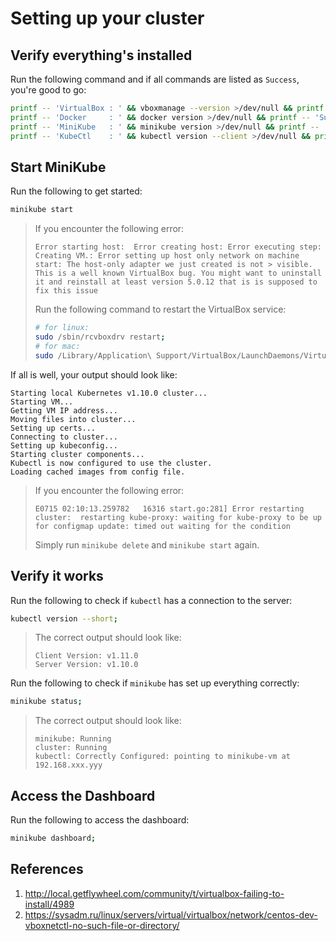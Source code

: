 # Setting up your cluster

## Verify everything's installed
Run the following command and if all commands are listed as `Success`, you're good to go:

```sh
printf -- 'VirtualBox : ' && vboxmanage --version >/dev/null && printf -- 'Success\n' || printf -- 'Failure\n'; \
printf -- 'Docker     : ' && docker version >/dev/null && printf -- 'Success\n' || printf -- 'Failure\n'; \
printf -- 'MiniKube   : ' && minikube version >/dev/null && printf -- 'Success\n' || printf -- 'Failure\n'; \
printf -- 'KubeCtl    : ' && kubectl version --client >/dev/null && printf -- 'Success\n' || printf -- 'Failure\n';
```

## Start MiniKube
Run the following to get started:

```sh
minikube start
```

> If you encounter the following error:
> 
> ```
> Error starting host:  Error creating host: Error executing step: Creating VM.: Error setting up host only network on machine start: The host-only adapter we just created is not > visible. This is a well known VirtualBox bug. You might want to uninstall it and reinstall at least version 5.0.12 that is is supposed to fix this issue
> ```
> 
> Run the following command to restart the VirtualBox service:
> 
> ```sh
> # for linux:
> sudo /sbin/rcvboxdrv restart;
> # for mac:
> sudo /Library/Application\ Support/VirtualBox/LaunchDaemons/VirtualBoxStartup.sh restart
> ```

If all is well, your output should look like:

```
Starting local Kubernetes v1.10.0 cluster...
Starting VM...
Getting VM IP address...
Moving files into cluster...
Setting up certs...
Connecting to cluster...
Setting up kubeconfig...
Starting cluster components...
Kubectl is now configured to use the cluster.
Loading cached images from config file.
```

> If you encounter the following error:
> 
> ```
> E0715 02:10:13.259782   16316 start.go:281] Error restarting cluster:  restarting kube-proxy: waiting for kube-proxy to be up for configmap update: timed out waiting for the condition
> ```
> 
> Simply run `minikube delete` and `minikube start` again.

## Verify it works
Run the following to check if `kubectl` has a connection to the server:

```sh
kubectl version --short;
```

> The correct output should look like:
> 
> ```
> Client Version: v1.11.0
> Server Version: v1.10.0
> ```

Run the following to check if `minikube` has set up everything correctly:

```sh
minikube status;
```

> The correct output should look like:
> 
> ```
> minikube: Running
> cluster: Running
> kubectl: Correctly Configured: pointing to minikube-vm at 192.168.xxx.yyy
> ```

## Access the Dashboard
Run the following to access the dashboard:

```sh
minikube dashboard;
```

## References
1. http://local.getflywheel.com/community/t/virtualbox-failing-to-install/4989
2. https://sysadm.ru/linux/servers/virtual/virtualbox/network/centos-dev-vboxnetctl-no-such-file-or-directory/
